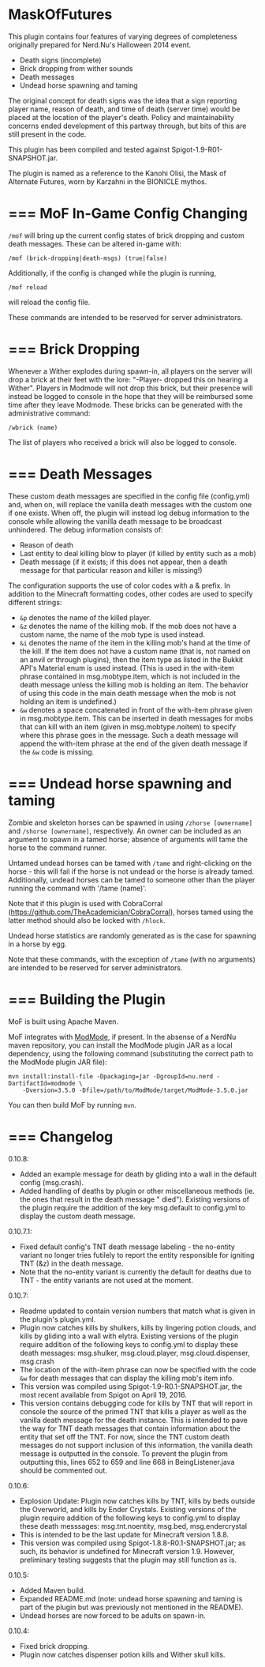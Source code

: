 MaskOfFutures
=============

This plugin contains four features of varying degrees of completeness originally prepared for Nerd.Nu's Halloween 2014 event.

- Death signs (incomplete)
- Brick dropping from wither sounds
- Death messages
- Undead horse spawning and taming


The original concept for death signs was the idea that a sign reporting player name, reason of death, and time of death (server time) would be placed at the location of the player's death.  Policy and maintainability concerns ended development of this partway through, but bits of this are still present in the code.

This plugin has been compiled and tested against Spigot-1.9-R01-SNAPSHOT.jar.

The plugin is named as a reference to the Kanohi Olisi, the Mask of Alternate Futures, worn by Karzahni in the BIONICLE mythos.

===
MoF In-Game Config Changing
===

`/mof` will bring up the current config states of brick dropping and custom death messages.  These can be altered in-game with:

`/mof (brick-dropping|death-msgs) (true|false)`

Additionally, if the config is changed while the plugin is running, 

`/mof reload`

will reload the config file.

These commands are intended to be reserved for server administrators.

===
Brick Dropping
===

Whenever a Wither explodes during spawn-in, all players on the server will drop a brick at their feet with the lore: "-Player- dropped this on hearing a Wither".  Players in Modmode will not drop this brick, but their presence will instead be logged to console in the hope that they will be reimbursed some time after they leave Modmode.  These bricks can be generated with the administrative command:

`/wbrick (name)`

The list of players who received a brick will also be logged to console.

===
Death Messages
===

These custom death messages are specified in the config file (config.yml) and, when on, will replace the vanilla death messages with the custom one if one exists.  When off, the plugin will instead log debug information to the console while allowing the vanilla death message to be broadcast unhindered.  The debug information consists of:

- Reason of death
- Last entity to deal killing blow to player (if killed by entity such as a mob)
- Death message (if it exists; if this does not appear, then a death message for that particular reason and killer is missing!)

The configuration supports the use of color codes with a & prefix.  In addition to the Minecraft formatting codes, other codes are used to specify different strings:

- `&p` denotes the name of the killed player.
- `&z` denotes the name of the killing mob.  If the mob does not have a custom name, the name of the mob type is used instead.
- `&i` denotes the name of the item in the killing mob's hand at the time of the kill.  If the item does not have a custom name (that is, not named on an anvil or through plugins), then the item type as listed in the Bukkit API's Material enum is used instead.  (This is used in the with-item phrase contained in msg.mobtype.item, which is not included in the death message unless the killing mob is holding an item.  The behavior of using this code in the main death message when the mob is not holding an item is undefined.)
- `&w` denotes a space concatenated in front of the with-item phrase given in msg.mobtype.item.  This can be inserted in death messages for mobs that can kill with an item (given in msg.mobtype.noitem) to specify where this phrase goes in the message.  Such a death message will append the with-item phrase at the end of the given death message if the `&w` code is missing.

===
Undead horse spawning and taming
===

Zombie and skeleton horses can be spawned in using `/zhorse [ownername]` and `/shorse [ownername]`, respectively.  An owner can be included as an argument to spawn in a tamed horse; absence of arguments will tame the horse to the command runner.  

Untamed undead horses can be tamed with `/tame` and right-clicking on the horse - this will fail if the horse is not undead or the horse is already tamed.  Additionally, undead horses can be tamed to someone other than the player running the command with '/tame (name)'.  

Note that if this plugin is used with CobraCorral (https://github.com/TheAcademician/CobraCorral), horses tamed using the latter method should also be locked with `/hlock`.

Undead horse statistics are randomly generated as is the case for spawning in a horse by egg.  

Note that these commands, with the exception of `/tame` (with no arguments) are intended to be reserved for server administrators.

===
Building the Plugin
===

MoF is built using Apache Maven.

MoF integrates with [ModMode](http://github.com/NerdNu/ModMode), if present.  In the absense of a NerdNu maven repository, you can install the ModMode plugin JAR as a local dependency, using the following command (substituting the correct path to the ModMode plugin JAR file):

```
mvn install:install-file -Dpackaging=jar -DgroupId=nu.nerd -DartifactId=modmode \
    -Dversion=3.5.0 -Dfile=/path/to/ModMode/target/ModMode-3.5.0.jar
```

You can then build MoF by running `mvn`.

===
Changelog
===
0.10.8:
   - Added an example message for death by gliding into a wall in the default config (msg.crash).
   - Added handling of deaths by plugin or other miscellaneous methods (ie. the ones that result in the death message "<Player> died").  Existing versions of the plugin require the addition of the key msg.default to config.yml to display the custom death message.

0.10.7.1:
   - Fixed default config's TNT death message labeling - the no-entity variant no longer tries futilely to report the entity responsible for igniting TNT (&z) in the death message.
   - Note that the no-entity variant is currently the default for deaths due to TNT - the entity variants are not used at the moment.

0.10.7:
   - Readme updated to contain version numbers that match what is given in the plugin's plugin.yml.
   - Plugin now catches kills by shulkers, kills by lingering potion clouds, and kills by gliding into a wall with elytra.  Existing versions of the plugin require addition of the following keys to config.yml to display these death messages: msg.shulker, msg.cloud.player, msg.cloud.dispenser, msg.crash
   - The location of the with-item phrase can now be specified with the code `&w` for death messages that can display the killing mob's item info.
   - This version was compiled using Spigot-1.9-R0.1-SNAPSHOT.jar, the most recent available from Spigot on April 19, 2016.
   - This version contains debugging code for kills by TNT that will report in console the source of the primed TNT that kills a player as well as the vanilla death message for the death instance.  This is intended to pave the way for TNT death messages that contain information about the entity that set off the TNT.  For now, since the TNT custom death messages do not support inclusion of this information, the vanilla death message is outputted in the console.  To prevent the plugin from outputting this, lines 652 to 659 and line 668 in BeingListener.java should be commented out.

0.10.6:
   - Explosion Update: Plugin now catches kills by TNT, kills by beds outside the Overworld, and kills by Ender Crystals.  Existing versions of the plugin require addition of the following keys to config.yml to display these death messsages: msg.tnt.noentity, msg.bed, msg.endercrystal
   - This is intended to be the last update for Minecraft version 1.8.8.  
   - This version was compiled using Spigot-1.8.8-R0.1-SNAPSHOT.jar; as such, its behavior is undefined for Minecraft version 1.9.  However, preliminary testing suggests that the plugin may still function as is.

0.10.5:
   - Added Maven build.
   - Expanded README.md (note: undead horse spawning and taming is part of the plugin but was previously not mentioned in the README).
   - Undead horses are now forced to be adults on spawn-in.

0.10.4: 
   - Fixed brick dropping.  
   - Plugin now catches dispenser potion kills and Wither skull kills.
